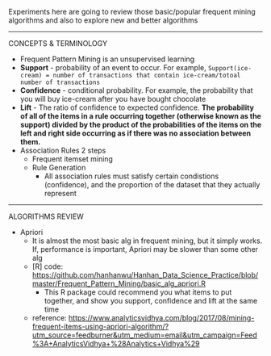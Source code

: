 
Experiments here are going to review those basic/popular frequent mining algorithms and also to explore new and better algorithms

*************************************************************

CONCEPTS & TERMINOLOGY

* Frequent Pattern Mining is an unsupervised learning
* <b>Support</b> - probability of an event to occur. For example, `Support(ice-cream) = number of transactions that contain ice-cream/totoal number of transactions`
* <b>Confidence</b> - conditional probability. For example, the probability that you will buy ice-cream after you have bought chocolate
* <b>Lift</b> - The ratio of confidence to expected confidence. <b>The probability of all of the items in a rule occurring together (otherwise known as the support) divided by the product of the probabilities of the items on the left and right side occurring as if there was no association between them.</b>
* Association Rules 2 steps
  * Frequent itemset mining
  * Rule Generation
    * All association rules must satisfy certain condistions (confidence), and the proportion of the dataset that they actually represent


*************************************************************

ALGORITHMS REVIEW

* Apriori
  * It is almost the most basic alg in frequent mining, but it simply works. If, performance is important, Apriori may be slower than some other alg
  * [R] code: https://github.com/hanhanwu/Hanhan_Data_Science_Practice/blob/master/Frequent_Pattern_Mining/basic_alg_apriori.R
    * This R package could recommend you what items to put together, and show you support, confidence and lift at the same time
  * reference: https://www.analyticsvidhya.com/blog/2017/08/mining-frequent-items-using-apriori-algorithm/?utm_source=feedburner&utm_medium=email&utm_campaign=Feed%3A+AnalyticsVidhya+%28Analytics+Vidhya%29

